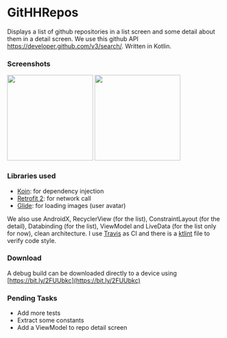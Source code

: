 # GitHHRepos

Displays a list of github repositories in a list screen and some detail about them in a detail screen. We use this github API https://developer.github.com/v3/search/. Written in Kotlin.

### Screenshots
<img src="https://user-images.githubusercontent.com/923280/51608877-f913a080-1f18-11e9-94c5-91545440fa19.png" width="200">
<img src="https://user-images.githubusercontent.com/923280/51608876-f913a080-1f18-11e9-8a43-74282eaf896f.png" width="200">

### Libraries used 
* [Koin](https://github.com/InsertKoinIO/koin): for dependency injection
* [Retrofit 2](https://github.com/square/retrofit): for network call
* [Glide](https://github.com/bumptech/glide): for loading images (user avatar)

We also use AndroidX, RecyclerView (for the list), ConstraintLayout (for the detail), Databinding (for the list), ViewModel and LiveData (for the list only for now), clean architecture. I use [Travis](https://travis-ci.org/valllllll2000/GitHRepos) as CI and there is a [ktlint](https://github.com/shyiko/ktlint) file to verify code style. 

### Download
A debug build can be downloaded directly to a device using [https://bit.ly/2FUUbkc](https://bit.ly/2FUUbkc)

### Pending Tasks
* Add more tests
* Extract some constants
* Add a ViewModel to repo detail screen
